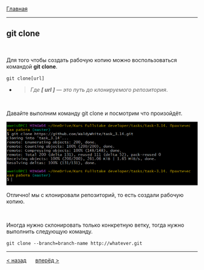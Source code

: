 [Главная](readme.md) 

---
## git clone


<br>

Для того чтобы создать рабочую копию можно воспользоваться командой **git clone**.
```bash=
git clone[url]
```
- >_Где **[ url ]** — это путь до клонируемого репозитория_.

<br>

Давайте выполним команду git clone и посмотрим что произойдёт.

![git clone](git.clone.PNG)

Отлично! мы с клонировали репозиторий, то есть создали рабочую копию.

<br>

Иногда нужно склонировать только конкретную ветку, тогда нужно выполнить следующую команду.
```bash=
git clone --branch=branch-name http://whatever.git
```
---
[ < назад](init.md) &nbsp;&nbsp;&nbsp;&nbsp; [вперёд >](status.md)